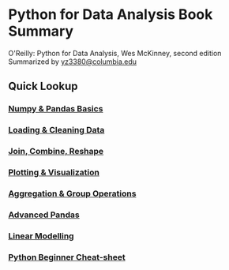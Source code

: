 # Python for Data Analysis Book Summary
O'Reilly: Python for Data Analysis, Wes McKinney, second edition  
Summarized by yz3380@columbia.edu

## Quick Lookup
### [Numpy & Pandas Basics](https://github.com/yz3380/Python-for-Data-Analysis/blob/master/Book_summary_Ch1-5.ipynb)  
### [Loading & Cleaning Data](https://github.com/yz3380/Python-for-Data-Analysis/blob/master/Book_summary_Ch6%2C7.ipynb)  
### [Join, Combine, Reshape](https://github.com/yz3380/Python-for-Data-Analysis/blob/master/Book_summary_Ch8.ipynb)  
### [Plotting & Visualization](https://github.com/yz3380/Python-for-Data-Analysis/blob/master/Book_summary_Ch9.ipynb)  
### [Aggregation & Group Operations](https://github.com/yz3380/Python-for-Data-Analysis/blob/master/Book_summary_Ch10.ipynb)  
### [Advanced Pandas](https://github.com/yz3380/Python-for-Data-Analysis/blob/master/Book_summary_Ch12.ipynb)  
### [Linear Modelling](https://github.com/yz3380/Python-for-Data-Analysis/blob/master/Book_summary_Ch13.ipynb)  
### [Python Beginner Cheat-sheet](https://github.com/yz3380/Python-for-Data-Analysis/blob/master/mementopython3.pdf)  
